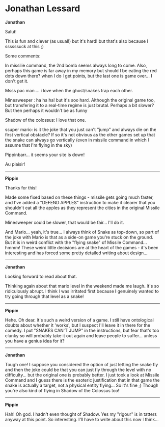# Jonathan Lessard

__Jonathan__

Salut!

This is fun and clever (as usual!) but it's hard! but that's also because I ssssssuck at this ;)

Some comments:

In missilie command, the 2nd bomb seems always long to come. Also, perhaps this game is far away in my memory but should I be eating the red dots down there? when I do I get points, but the last one is game over... I don't get it.

Msss pac man.... i love when the ghost/snakes trap each other.

Minesweeper : ha ha ha! but it's soo hard. Although the original game too, but transfering it to a real-time regime is just brutal. Perhaps a bit slower? But then perhaps it wouldn't be as funny

Shadow of the colossus: I love that one.

ssuper mario: is it the joke that you just can't "jump" and always die on the first vertical obstacle? If so it's not obvious as the other games set up that the snake can always go vertically (even in missile command in which I assume that I'm flying in the sky)

Pippinbarr... it seems your site is down!

Au plaisir!

---

__Pippin__

Thanks for this!

Made some fixed based on these things - missile gets going much faster, and I've added a "DEFEND APPLES" instruction to make it clearer that you shouldn't eat all the apples as they represent the cities in the original Missile Command.

Minesweeper could be slower, that would be fair... I'll do it.

And Mario... yeah, it's true... I always think of Snake as top-down, so part of the joke with Mario is that as a side-on game you're stuck on the ground. But it is in weird conflict with the "flying snake" of Missile Command... hmmm! These weird little decisions are at the heart of the games - it's been interesting and has forced some pretty detailed writing about design...

---

__Jonathan__

Looking forward to read about that.

Thinking again about that mario level in the weekend made me laugh. It's so ridiculously abrupt. I think I was irritated first because I genuinely wanted to try going through that level as a snake!

---

__Pippin__

Hehe. Oh dear. It's such a weird version of a game. I still have ontological doubts about whether it 'works', but I suspect I'll leave it in there for the comedy. I put "SNAKES CAN'T JUMP" in the instructions, but fear that's too clunky so will probably take it out again and leave people to suffer... unless you have a genius idea for it?

---

__Jonathan__

Tough one! I suppose you considered the option of just letting the snake fly and then the joke could be that you can just fly through the level with no difficulty... but the original one is probably better. I just took a look at Missile Command and I guess there is the esoteric justification that in that game the snake is actually a target, not a physical entity flying... So it's fine ;) Though you're also kind of flying in Shadow of the Colossus too!


---

__Pippin__

Hah! Oh god. I hadn't even thought of Shadow. Yes my "rigour" is in tatters anyway at this point. So interesting. I'll have to write about this now I think...
